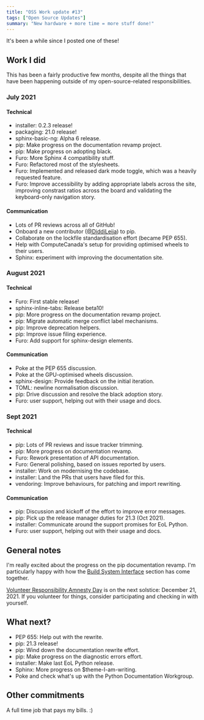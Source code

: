 ```yaml
---
title: "OSS Work update #13"
tags: ["Open Source Updates"]
summary: "New hardware + more time = more stuff done!"
---
```


It's been a while since I posted one of these!

## Work I did

This has been a fairly productive few months, despite all the things that have
been happening outside of my open-source-related responsibilities.

### July 2021

#### Technical

- installer: 0.2.3 release!
- packaging: 21.0 release!
- sphinx-basic-ng: Alpha 6 release.
- pip: Make progress on the documentation revamp project.
- pip: Make progress on adopting black.
- Furo: More Sphinx 4 compatibility stuff.
- Furo: Refactored most of the stylesheets.
- Furo: Implemented and released dark mode toggle, which was a heavily requested
  feature.
- Furo: Improve accessibility by adding appropriate labels across the site,
  improving constrast ratios across the board and validating the keyboard-only
  navigation story.

#### Communication

- Lots of PR reviews across all of GitHub!
- Onboard a new contributor ([@DiddiLeija]) to pip.
- Collaborate on the lockfile standardisation effort (became PEP 655).
- Help with ComputeCanada's setup for providing optimised wheels to their users.
- Sphinx: experiment with improving the documentation site.

[@diddileija]: https://github.com/DiddiLeija

### August 2021

#### Technical

- Furo: First stable release!
- sphinx-inline-tabs: Release beta10!
- pip: More progress on the documentation revamp project.
- pip: Migrate automatic merge conflict label mechanisms.
- pip: Improve deprecation helpers.
- pip: Improve issue filing experience.
- Furo: Add support for sphinx-design elements.

#### Communication

- Poke at the PEP 655 discussion.
- Poke at the GPU-optimised wheels discussion.
- sphinx-design: Provide feedback on the initial iteration.
- TOML: newline normalisation discussion.
- pip: Drive discussion and resolve the black adoption story.
- Furo: user support, helping out with their usage and docs.

### Sept 2021

#### Technical

- pip: Lots of PR reviews and issue tracker trimming.
- pip: More progress on documentation revamp.
- Furo: Rework presentation of API documentation.
- Furo: General polishing, based on issues reported by users.
- installer: Work on modernising the codebase.
- installer: Land the PRs that users have filed for this.
- vendoring: Improve behaviours, for patching and import rewriting.

#### Communication

- pip: Discussion and kickoff of the effort to improve error messages.
- pip: Pick up the release manager duties for 21.3 (Oct 2021).
- installer: Communicate around the support promises for EoL Python.
- Furo: user support, helping out with their usage and docs.

[sphinx-basic-ng]: https://github.com/pradyunsg/sphinx-basic-ng/
[installer]: https://github.com/pradyunsg/installer
[sphinx-themes.org]: https://sphinx-themes.org/
[furo]: https://pradyunsg.me/furo

## General notes

I'm really excited about the progress on the pip documentation revamp. I'm
particularly happy with how the [Build System Interface] section has come
together.

[Volunteer Responsibility Amnesty Day] is on the next solstice: December
21, 2021. If you volunteer for things, consider participating and checking in
with yourself.

[build system interface]: https://pip.pypa.io/en/latest/reference/build-system/
[volunteer responsibility amnesty day]: https://www.volunteeramnestyday.net

## What next?

- PEP 655: Help out with the rewrite.
- pip: 21.3 release!
- pip: Wind down the documentation rewrite effort.
- pip: Make progress on the diagnostic errors effort.
- installer: Make last EoL Python release.
- Sphinx: More progress on $theme-I-am-writing.
- Poke and check what's up with the Python Documentation Workgroup.

## Other commitments

A full time job that pays my bills. :)
